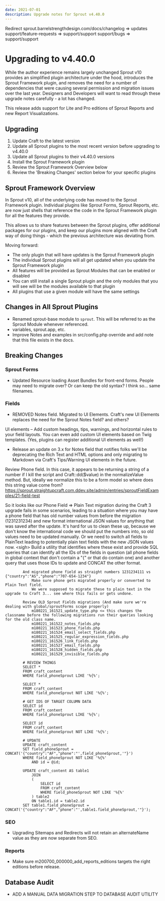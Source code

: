 ```yaml
---
date: 2021-07-01
description: Upgrade notes for Sprout v4.40.0
---
```


Redirect sprout.barrelstrengthdesign.com/docs/changelog => updates
support/feature-requests => support/support
support/bugs => support/support

# Upgrading to v4.40.0

While the author experience remains largely unchanged Sprout v10 provides an simplified plugin architecture under the hood, introduces the Sprout Framework plugin, and removes the need for a number of dependencies that were causing several permission and migration issues over the last year. Designers and Developers will want to read through these upgrade notes carefully - a lot has changed.

This release adds support for Lite and Pro editions of Sprout Reports and new Report Visualizations.

## Upgrading

1. Update Craft to the latest version
2. Update all Sprout plugins to the most recent version before upgrading to v4.40.0
3. Update all Sprout plugins to their v4.40.0 versions
4. Install the Sprout Framework plugin
5. Review the Sprout Framework Overview below
6. Review the 'Breaking Changes' section below for your specific plugins

## Sprout Framework Overview

In Sprout v10, all of the underlying code has moved to the Sprout Framework plugin. Individual plugins like Sprout Forms, Sprout Reports, etc. are now just shells that reference the code in the Sprout Framework plugin for all the features they provide.

This allows us to share features between the Sprout plugins, offer additional packages for our plugins, and keep our plugins more aligned with the Craft way of doing things - which the previous architecture was deviating from.

Moving forward:

- The only plugin that will have updates is the Sprout Framework plugin
- The individual Sprout plugins will all get updated when you update the Sprout Framework plugin
- All features will be provided as Sprout Modules that can be enabled or disabled
- You can still install a single Sprout plugin and the only modules that you will see will be the modules available to that plugin
- All plugins that use a given module will have the same settings

## Changes in All Sprout Plugins 

- Renamed sprout-base module to `sprout`. This will be referred to as the Sprout Module whenever referenced.
- variables, sprout.app, etc.
- Improve Notes and examples in src/config.php override and add note that this file exists in the docs.

## Breaking Changes

### Sprout Forms

- Updated Resource loading Asset Bundles for front-end forms. People may need to migrate over? Or can keep the old syntax? I think so... same filenames.

### Fields

- REMOVED Notes field. Migrated to UI Elements.
  Craft's new UI Elements replaces the need for the Sprout Notes field? and others?

UI elements – Add custom headings, tips, warnings, and horizontal rules to your field layouts. You can even add custom UI elements based on Twig templates. (Yes, plugins can register additional UI elements as well!)
- Release an update on 3.x for Notes field that notifies folks we'll be deprecating the Rich Text and HTML options and only migrating to Markdown via Craft's Tips/Warning UI elements in the future.

Review Phone field. In this case, it appears to be returning a string of a number if I kill the script and Craft::dd($value) in the normalizeValue method. But, ideally we normalize this to be a form model so where does this string value come from?
https://sprout.straightupcraft.com.ddev.site/admin/entries/sproutFieldExamples/21-field-test

So it looks like our Phone Field => Plain Text migration during the Craft 3 upgrade fails in some scenarios, leading to a situation where you may have a phone field that has old number values from before the migration (1231231234) and new format international JSON values for anything that was saved after the update.
It's hard for us to clean these up, because we don't know the international code we should put the numbers into, so old values need to be updated manually. Or we need to switch all fields to PlainText leading to potentially plain text fields with the new JSON values now. \<sigh\>
Build a utility that identifies where these exist and provide SQL queries that can identify all the IDs of the fields in question (all phone fields in global context that don't contain a "{" or that do contain one) and another query that uses those IDs to update and CONCAT the other format.

			And migrated phone field as straight numbers 1231234111 vs {"country":"AS","phone":"707-654-1234"}
				Make sure phone gets migrated properly or converted to Plain Text field.
				We were supposed to migrate these to plain text in the upgrade to Craft 3... see where this fails or gets undone.

			Review OLD Sprout Fields migrations (And make sure we're dealing with global/sproutForms scope properly)
				m180221_161521_update_type.php <= this changes the classname before the following migrations run their queries looking for the old class name.
				m180221_161522_notes_fields.php
				m180221_161523_phone_fields.php
				m180221_161524_email_select_fields.php
				m180221_161525_regular_expression_fields.php
				m180221_161526_link_fields.php
				m180221_161527_email_fields.php
				m180221_161528_hidden_fields.php
				m180221_161529_invisible_fields.php

			# REVIEW THINGS
			SELECT *
			FROM craft_content
			WHERE field_phoneSprout LIKE '%{%';

			SELECT *
			FROM craft_content
			WHERE field_phoneSprout NOT LIKE '%{%';

			# GET IDS OF TARGET COLUMN DATA
			SELECT id 
			FROM craft_content
			WHERE field_phoneSprout LIKE '%{%';

			SELECT id
			FROM craft_content
			WHERE field_phoneSprout NOT LIKE '%{%';

			# UPDATE 
			UPDATE craft_content
			SET field_phoneSprout = CONCAT('{"country":"AF","phone":"',field_phoneSprout,'"}')
			WHERE field_phoneSprout NOT LIKE '%{%'
				AND id = @id;
				
			UPDATE craft_content AS table1
			    JOIN
			    (
			        SELECT id
			        FROM craft_content
			        WHERE field_phoneSprout NOT LIKE '%{%'
			    ) table2
			    ON table1.id = table2.id
			SET table1.field_phoneSprout = CONCAT('{"country":"AF","phone":"',table1.field_phoneSprout,'"}');


### SEO

- Upgrading Sitemaps and Redirects will not retain an alternateName value as they are now separate from SEO.

### Reports

- Make sure m200700_000000_add_reports_editions targets the right editions before release.

## Database Audit

- ADD A MANUAL DATA MIGRATION STEP TO DATABASE AUDIT UTILITY
